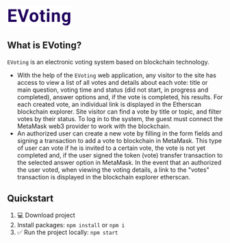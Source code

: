 <img src="Logo.png" alt="EVoting Logo" width="150px" />

## What is EVoting?
`EVoting` is an electronic voting system based on blockchain technology.
- With the help of the `EVoting` web application, any visitor to the site has access to view a list of all votes and details about each vote: 
title or main question, voting time and status (did not start, in progress and completed), answer options and, if the vote is completed,
his results. For each created vote, an individual link is displayed in the Etherscan blockchain explorer. Site visitor can
find a vote by title or topic, and filter votes by their status. To log in to the system, the guest must connect the MetaMask web3 provider to work with the blockchain.
- An authorized user can create a new vote by filling in the form fields and signing a transaction to add a vote to blockchain in MetaMask. 
This type of user can vote if he is invited to a certain vote, the vote is not yet completed and, if the user signed the token (vote) transfer transaction 
to the selected answer option in MetaMask. In the event that an authorized the user voted, when viewing the voting details, 
a link to the "votes" transaction is displayed in the blockchain explorer etherscan.

## Quickstart
1. 💻 Download project
2. Install packages: `npm install` or `npm i`
3. ✅ Run the project locally: `npm start`
